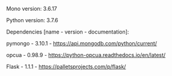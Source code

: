 Mono version: 3.6.17

Python version: 3.7.6

Dependencies [name - version - documentation]:

pymongo - 3.10.1 - https://api.mongodb.com/python/current/

opcua - 0.98.9 - https://python-opcua.readthedocs.io/en/latest/

Flask - 1.1.1 - https://palletsprojects.com/p/flask/
